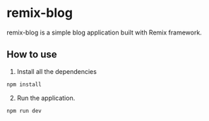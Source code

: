 # remix-blog

remix-blog is a simple blog application built with Remix framework.

## How to use

1. Install all the dependencies

```sh
npm install
```

2. Run the application.

```sh
npm run dev
```
